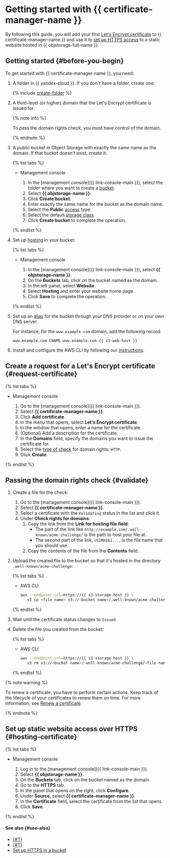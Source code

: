 # Getting started with {{ certificate-manager-name }}

By following this guide, you will add your first [Let's Encrypt certificate](../concepts/managed-certificate.md) to {{ certificate-manager-name }} and use it to [set up HTTPS access](../../storage/operations/hosting/certificate.md) to a static website hosted in {{ objstorage-full-name }}.

## Getting started {#before-you-begin}

To get started with {{ certificate-manager-name }}, you need:

1. A folder in {{ yandex-cloud }}. If you don't have a folder, create one:

   {% include [create-folder](../../_includes/create-folder.md) %}

1. A third-level (or higher) domain that the Let's Encrypt certificate is issued for.

   {% note info %}

   To pass the domain rights check, you must have control of the domain.

   {% endnote %}

1. A public bucket in Object Storage with exactly the same name as the domain. If that bucket doesn't exist, create it:

   {% list tabs %}

   - Management console

      1. In the [management console]({{ link-console-main }}), select the folder where you want to create a [bucket](../../storage/concepts/bucket.md).
      1. Select **{{ objstorage-name }}**.
      1. Click **Create bucket**.
      1. Enter exactly the same name for the bucket as the domain name.
      1. Select the **Public** [access](../../storage/concepts/bucket.md#bucket-access) type.
      1. Select the default [storage class](../../storage/concepts/storage-class.md).
      1. Click **Create bucket** to complete the operation.

   {% endlist %}

1. Set up [hosting](../../storage/operations/hosting/setup.md) in your bucket:

   {% list tabs %}

   - Management console

      1. In the [management console]({{ link-console-main }}), select **{{ objstorage-name }}**.
      1. On the **Buckets** tab, click on the bucket named as the domain.
      1. In the left panel, select **Website**.
      1. Select **Hosting** and enter your website home page.
      1. Click **Save** to complete the operation.

   {% endlist %}

1. Set up an [alias](../../storage/operations/hosting/own-domain.md) for the bucket through your DNS provider or on your own DNS server.

   For instance, for the `www.example.com` domain, add the following record:

   ```
   www.example.com CNAME www.example.com.{{ s3-web-host }}
   ```
1. Install and configure the AWS CLI by following our [instructions](../../storage/tools/aws-cli.md#before-you-begin).

## Create a request for a Let's Encrypt certificate {#request-certificate}

{% list tabs %}

- Management console

   1. Go to the [management console]({{ link-console-main }}).
   1. Select **{{ certificate-manager-name }}**.
   1. Click **Add certificate**.
   1. In the menu that opens, select **Let's Encrypt certificate**.
   1. In the window that opens, enter a name for the certificate.
   1. (Optional) Add a description for the certificate.
   1. In the **Domains** field, specify the domains you want to issue the certificate for.
   1. Select the [type of check](../concepts/challenges.md) for domain rights: `HTTP`.
   1. Click **Create**.

{% endlist %}

## Passing the domain rights check {#validate}

1. Create a file for the check:
   1. Go to the [management console]({{ link-console-main }}).
   1. Select **{{ certificate-manager-name }}**.
   1. Select a certificate with the `Validating` status in the list and click it.
   1. Under **Check rights for domains**:
      1. Copy the link from the **Link for hosting file field**:
         * The part of the link like `http://example.com/.well-known/acme-challenge/` is the path to host your file at.
         * The second part of the link, `rG1Mm1bJ...`, is the file name that you should use.
      1. Copy the contents of the file from the **Contents** field.
1. Upload the created file to the bucket so that it's hosted in the directory `.well-known/acme-challenge`:

   {% list tabs %}

   - AWS CLI

      ```bash
      aws --endpoint-url=https://{{ s3-storage-host }} \
         s3 cp <file name> s3://<bucket name>/.well-known/acme-challenge/<file name>
      ```

   {% endlist %}

1. Wait until the certificate status changes to `Issued`.
1. Delete the file you created from the bucket:

   {% list tabs %}

   - AWS CLI

      ```bash
      aws --endpoint-url=https://{{ s3-storage-host }} \
         s3 rm s3://<bucket name>/.well-known/acme-challenge/<file name>
      ```

   {% endlist %}


{% note warning %}

To renew a certificate, you have to perform certain actions. Keep track of the lifecycle of your certificates to renew them on time. For more information, see [Renew a certificate](../concepts/managed-certificate.md#renew).

{% endnote %}

## Set up static website access over HTTPS {#hosting-certificate}

{% list tabs %}

- Management console

   1. Log in to the [management console]({{ link-console-main }}).
   1. Select **{{ objstorage-name }}**.
   1. On the **Buckets** tab, click on the bucket named as the domain.
   1. Go to the **HTTPS** tab.
   1. In the panel that opens on the right, click **Configure**.
   1. Under **Source**, select **{{ certificate-manager-name }}**.
   1. In the **Certificate** field, select the certificate from the list that opens.
   1. Click **Save**.

{% endlist %}


#### See also {#see-also}

- [{#T}](../concepts/managed-certificate.md)
- [{#T}](../concepts/challenges.md)
- [Set up HTTPS in a bucket](../../storage/operations/hosting/certificate.md)
